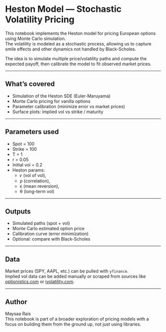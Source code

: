 # Heston Model — Stochastic Volatility Pricing

This notebook implements the Heston model for pricing European options using Monte Carlo simulation.  
The volatility is modeled as a stochastic process, allowing us to capture smile effects and other dynamics not handled by Black-Scholes.

The idea is to simulate multiple price/volatility paths and compute the expected payoff, then calibrate the model to fit observed market prices.

---

## What’s covered

- Simulation of the Heston SDE (Euler-Maruyama)
- Monte Carlo pricing for vanilla options
- Parameter calibration (minimize error vs market prices)
- Surface plots: implied vol vs strike / maturity

---

## Parameters used

- Spot = 100  
- Strike = 100  
- T = 1  
- r = 0.05  
- Initial vol = 0.2  
- Heston params:  
  - 𝜈 (vol of vol),  
  - ρ (correlation),  
  - κ (mean reversion),  
  - θ (long-term vol)

---

## Outputs

- Simulated paths (spot + vol)
- Monte Carlo estimated option price
- Calibration curve (error minimization)
- Optional: compare with Black-Scholes

---

## Data

Market prices (SPY, AAPL, etc.) can be pulled with `yfinance`.  
Implied vol data can be added manually or scraped from sources like [optionistics.com](http://optionistics.com) or [ivolatility.com](https://www.ivolatility.com).

---

## Author

Maysaa Rais  
This notebook is part of a broader exploration of pricing models with a focus on building them from the ground up, not just using libraries.

